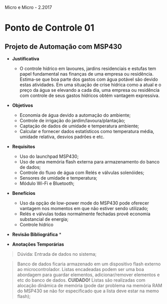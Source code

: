 Micro e Micro - 2.2017

# Ponto de Controle 01

## Projeto de Automação com MSP430

* **Justificativa**
    * O controle hídrico em lavoures, jardins residenciais e estufas tem papel fundamental nas finanças de uma empresa ou residência. Estima-se que boa parte dos gastos com água potável são devido estas atividades. Em uma situação de crise hídrica como a atual e o preço da água se elevando a cada dia, uma empresa ou residência com controle de seus gastos hídricos obtém vantagem expressiva.

* **Objetivos**
    * Economia de água devido a automação do ambiente;
    * Controle de irrigação do jardim/lavoura/plantação;
    * Captação de dados de umidade e temperatura ambiente;
    * Calcular e fornecer dados estatísticos como temperatura média, umidade relativa, desvios padrões e etc.
      
* **Requisitos**
    * Uso do launchpad MSP430;
    * Uso de uma memória flash externa para armazenamento do banco de dados;
    * Controle do fluxo de água com Relés e válvulas solenóides;
    * Sensores de umidade e temperatura;
    * Módulo Wi-Fi e Bluetooth;
    
* **Benefícios**
    * Uso da opção de low-power mode do MSP430 pode oferecer vantagem nos momentos em que não estiver sendo utilizado;
    * Relés e válvulas todas normalmente fechadas provê economia substancial de energia;
    * Controle hídrico
    
* **Revisão Bibliográfica**
    * 
    
* **Anotações Temporárias**

> Dúvida: Entrada de dados no sistema;

> Banco de dados ficaria armazenado em um dispositivo flash externo ao microcontrolador. Listas encadeadas podem ser uma boa abordagem para guardar elementos, adicionar/remover elementos e etc do banco de dados. **CUIDADO!** Listas são realizadas com alocação dinâmica de memória (pode dar problema na memória RAM do MSP430 se não for especificado que a lista deve estar na memo flash);
